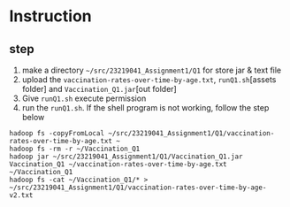 # Instruction
## step
1. make a directory `~/src/23219041_Assignment1/Q1` for store jar & text file
2. upload the `vaccination-rates-over-time-by-age.txt`, `runQ1.sh`[assets folder] and `Vaccination_Q1.jar`[out folder]
3. Give `runQ1.sh` execute permission
4. run the `runQ1.sh`. If the shell program is not working, follow the step below
```
hadoop fs -copyFromLocal ~/src/23219041_Assignment1/Q1/vaccination-rates-over-time-by-age.txt ~
hadoop fs -rm -r ~/Vaccination_Q1
hadoop jar ~/src/23219041_Assignment1/Q1/Vaccination_Q1.jar Vaccination_Q1 ~/vaccination-rates-over-time-by-age.txt ~/Vaccination_Q1
hadoop fs -cat ~/Vaccination_Q1/* > ~/src/23219041_Assignment1/Q1/vaccination-rates-over-time-by-age-v2.txt
```